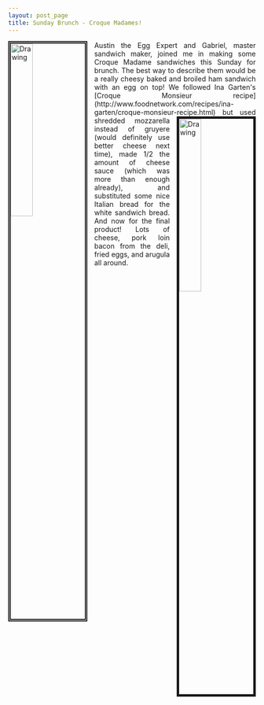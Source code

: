 ```yaml
---
layout: post_page
title: Sunday Brunch - Croque Madames!
---
```

<p align="justify">
<img border="5" src="http://i.imgur.com/xLycC8h.jpg" alt="Drawing" style="width: 30%; height: 30%; border-style: double; clear: left; float: left; margin-bottom: 1em; margin-right: 1em;"/>
Austin the Egg Expert and Gabriel, master sandwich maker, joined me in making some Croque Madame sandwiches this Sunday for brunch. The best way to describe them would be a really cheesy baked and broiled ham sandwich with an egg on top! We followed Ina Garten's [Croque Monsieur recipe](http://www.foodnetwork.com/recipes/ina-garten/croque-monsieur-recipe.html) <img border="5" src="http://i.imgur.com/NTOwCkV.jpg" alt="Drawing" style="width: 30%; height: 30%; clear: right; float: right; margin-bottom: 1em; margin-left: 1em;"/>but used shredded mozzarella instead of gruyere (would definitely use better cheese next time), made 1/2 the amount of cheese sauce (which was more than enough already), and substituted some nice Italian bread for the white sandwich bread. And now for the final product! Lots of cheese, pork loin bacon from the deli, fried eggs, and arugula all around. 
</p>
